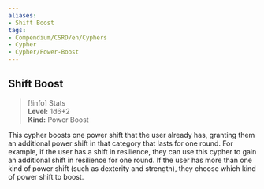 ```yaml
---
aliases:
- Shift Boost
tags:
- Compendium/CSRD/en/Cyphers
- Cypher
- Cypher/Power-Boost
---
```


  
## Shift Boost  
>[!info] Stats  
> **Level:** 1d6+2  
> **Kind:** Power Boost
  
This cypher boosts one power shift that the user already has, granting them an additional power shift in that category that lasts for one round. For example, if the user has a shift in resilience, they can use this cypher to gain an additional shift in resilience for one round. If the user has more than one kind of power shift (such as dexterity and strength), they choose which kind of power shift to boost.